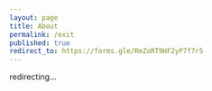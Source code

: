 ```yaml
---
layout: page
title: About
permalink: /exit
published: true
redirect_to: https://forms.gle/RmZoRT9HF2yP7f7r5
---
```


redirecting...

